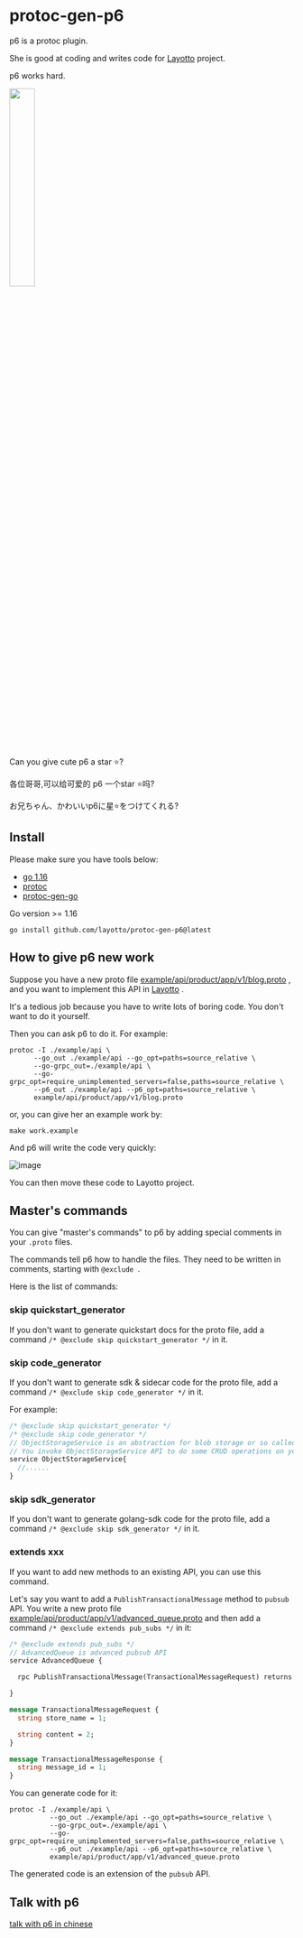 # protoc-gen-p6
p6 is a protoc plugin. 

She is good at coding and writes code for [Layotto](https://github.com/mosn/layotto) project. 

p6 works hard.

<img src="https://user-images.githubusercontent.com/26001097/195556970-30b9f413-7b8f-4711-b6a6-e61dd2e5f301.png" width="30%" height="30%">

Can you give cute p6 a star ⭐️?

各位哥哥,可以给可爱的 p6 一个star ⭐️吗?

お兄ちゃん、かわいいp6に星⭐️をつけてくれる?

## Install

Please make sure you have tools below:

- [go 1.16](https://golang.org/dl/)
- [protoc](https://github.com/protocolbuffers/protobuf)
- [protoc-gen-go](https://github.com/protocolbuffers/protobuf-go)

Go version >= 1.16

```shell
go install github.com/layotto/protoc-gen-p6@latest
```

## How to give p6 new work
Suppose you have a new proto file [example/api/product/app/v1/blog.proto](example/api/product/app/v1/blog.proto) , and you want to implement this API in [Layotto](https://github.com/mosn/layotto) . 

It's a tedious job because you have to write lots of boring code. You don't want to do it yourself.

Then you can ask p6 to do it. For example:

```shell
protoc -I ./example/api \
      --go_out ./example/api --go_opt=paths=source_relative \
      --go-grpc_out=./example/api \
      --go-grpc_opt=require_unimplemented_servers=false,paths=source_relative \
      --p6_out ./example/api --p6_opt=paths=source_relative \
      example/api/product/app/v1/blog.proto
```

or, you can give her an example work by:

```shell
make work.example
```

And p6 will write the code very quickly:

![image](https://user-images.githubusercontent.com/26001097/188781256-690b6d47-3d5a-4f09-9dcf-e9dda3ae151f.png)

You can then move these code to Layotto project.

## Master's commands
You can give "master's commands" to p6 by adding special comments in your `.proto` files. 

The commands tell p6 how to handle the files. They need to be written in comments, starting with `@exclude `.

Here is the list of commands:

### skip quickstart_generator
If you don't want to generate quickstart docs for the proto file, add a command `/* @exclude skip quickstart_generator */` in it.

### skip code_generator
If you don't want to generate sdk & sidecar code for the proto file, add a command `/* @exclude skip code_generator */` in it.

For example:

```protobuf
/* @exclude skip quickstart_generator */
/* @exclude skip code_generator */
// ObjectStorageService is an abstraction for blob storage or so called "object storage", such as alibaba cloud OSS, such as AWS S3.
// You invoke ObjectStorageService API to do some CRUD operations on your binary file, e.g. query my file, delete my file, etc.
service ObjectStorageService{
  //......
}
```

### skip sdk_generator
If you don't want to generate golang-sdk code for the proto file, add a command `/* @exclude skip sdk_generator */` in it.

### extends xxx
If you want to add new methods to an existing API, you can use this command. 

Let's say you want to add a `PublishTransactionalMessage` method to `pubsub` API. You write a new proto file [example/api/product/app/v1/advanced_queue.proto](example/api/product/app/v1/advanced_queue.proto) and then add a command `/* @exclude extends pub_subs */` in it:

```protobuf
/* @exclude extends pub_subs */
// AdvancedQueue is advanced pubsub API
service AdvancedQueue {

  rpc PublishTransactionalMessage(TransactionalMessageRequest) returns (TransactionalMessageResponse);

}

message TransactionalMessageRequest {
  string store_name = 1;

  string content = 2;
}

message TransactionalMessageResponse {
  string message_id = 1;
}
```

You can generate code for it:

```shell
protoc -I ./example/api \
          --go_out ./example/api --go_opt=paths=source_relative \
          --go-grpc_out=./example/api \
          --go-grpc_opt=require_unimplemented_servers=false,paths=source_relative \
          --p6_out ./example/api --p6_opt=paths=source_relative \
          example/api/product/app/v1/advanced_queue.proto
```

The generated code is an extension of the `pubsub` API.

## Talk with p6

[talk with p6 in chinese](http://www.tuling123.com/static/talk/?a=560161%2FIoS7&u=024A88862D6820B2)
